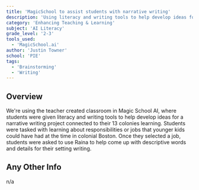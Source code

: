 ```yaml
---
title: 'MagicSchool to assist students with narrative writing'
description: 'Using literacy and writing tools to help develop ideas for a narrative writing project'
category: 'Enhancing Teaching & Learning'
subject: 'AI Literacy'
grade_level: '2-3'
tools_used:
  - 'MagicSchool.ai'
author: 'Justin Towner'
school: 'PIE'
tags:
  - 'Brainstorming'
  - 'Writing'
---
```


## Overview

We're using the teacher created classroom in Magic School AI, where students were given literacy and writing tools to help develop ideas for a narrative writing project connected to their 13 colonies learning. Students were tasked with learning about responsibilities or jobs that younger kids could have had at the time in colonial Boston. Once they selected a job, students were asked to use Raina to help come up with descriptive words and details for their setting writing.

## Any Other Info

n/a

